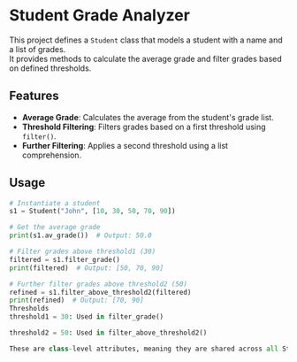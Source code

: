 # Student Grade Analyzer

This project defines a `Student` class that models a student with a name and a list of grades.  
It provides methods to calculate the average grade and filter grades based on defined thresholds.

## Features

- **Average Grade**: Calculates the average from the student's grade list.
- **Threshold Filtering**: Filters grades based on a first threshold using `filter()`.
- **Further Filtering**: Applies a second threshold using a list comprehension.

## Usage

```python
# Instantiate a student
s1 = Student("John", [10, 30, 50, 70, 90])

# Get the average grade
print(s1.av_grade())  # Output: 50.0

# Filter grades above threshold1 (30)
filtered = s1.filter_grade()
print(filtered)  # Output: [50, 70, 90]

# Further filter grades above threshold2 (50)
refined = s1.filter_above_threshold2(filtered)
print(refined)  # Output: [70, 90]
Thresholds
threshold1 = 30: Used in filter_grade()

threshold2 = 50: Used in filter_above_threshold2()

These are class-level attributes, meaning they are shared across all Student instances.

